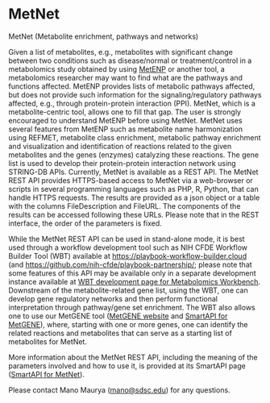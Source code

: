 # MetNet
MetNet (Metabolite enrichment, pathways and networks)

Given a list of metabolites, e.g., metabolites with significant change between two conditions such as disease/normal or treatment/control in a metabolomics study obtained by using <a href="https://github.com/metabolomicsworkbench/MetENP" target="_blank" rel="noopener noreferrer">MetENP</a> or another tool, a metabolomics researcher may want to find what are the pathways and functions affected. MetENP provides lists of metabolic pathways affected, but does not provide such information for the signaling/regulatory pathways affected, e.g., through protein-protein interaction (PPI). MetNet, which is a metabolite-centric tool, allows one to fill that gap. The user is strongly encouraged to understand MetENP before using MetNet. MetNet uses several features from MetENP such as metabolite name harmonization using REFMET, metabolite class enrichment, metabolic pathway enrichment and visualization and identification of reactions related to the given metabolites and the genes (enzymes) catalyzing these reactions. The gene list is used to develop their protein-protein interaction network using STRING-DB APIs. Currently, MetNet is available as a REST API. The MetNet REST API provides HTTPS-based access to MetNet via a web-browser or scripts in several programming languages such as PHP, R, Python, that can handle HTTPS requests. The results are provided as a json object or a table with the columns FileDescription and FileURL. The components of the results can be accessed following these URLs. Please note that in the REST interface, the order of the parameters is fixed.

While the MetNet REST API can be used in stand-alone mode, it is best used through a workflow development tool such as NIH CFDE Workflow Builder Tool (WBT) available at https://playbook-workflow-builder.cloud (and https://github.com/nih-cfde/playbook-partnership/; please note that some features of this API may be available only in a separate development instance available at <a href="https://github.com/metabolomicsworkbench/playbook-partnership/tree/playbook-partnership-mano-20221129" target="_blank" rel="noopener noreferrer">WBT development page for Metabolomics Workbench</a>. Downstream of the metabolite-related gene list, using the WBT, one can develop gene regulatory networks and then perform functional interpretation through pathway/gene set enrichment. The WBT also allows one to use our MetGENE tool (<a href="https://github.com/metabolomicsworkbench/MetGENE" target="_blank" rel="noopener noreferrer">MetGENE website</a> and <a href="https://smart-api.info/ui/342e4cec92030d74efd84b61650fb0ea" target="_blank" rel="noopener noreferrer">SmartAPI for MetGENE</a>), where, starting with one or more genes, one can identify the related reactions and metabolites that can serve as a starting list of metabolites for MetNet. 

More information about the MetNet REST API, including the meaning of the parameters involved and how to use it, is provided at its SmartAPI page (<a href="https://smart-api.info/registry?q=f770f3e71163f5b66bcaf5ff74616540" target="_blank" rel="noopener noreferrer">SmartAPI for MetNet</a>).

Please contact Mano Maurya (mano@sdsc.edu) for any questions.
